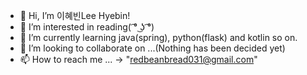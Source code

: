 - 👋 Hi, I’m 이혜빈Lee Hyebin!
- 👀 I’m interested in reading( ͡° ͜ʖ ͡°)
- 🌱 I’m currently learning java(spring), python(flask) and kotlin so on.
- 💞️ I’m looking to collaborate on ...(Nothing has been decided yet)
- 📫 How to reach me ... -> "redbeanbread031@gmail.com"

<!---
redbeanbread031/redbeanbread031 is a ✨ special ✨ repository because its `README.md` (this file) appears on your GitHub profile.
You can click the Preview link to take a look at your changes.
--->

